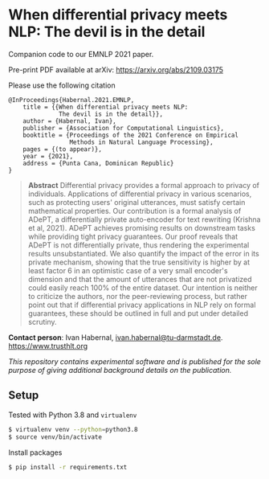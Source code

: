 # When differential privacy meets NLP: The devil is in the detail

Companion code to our EMNLP 2021 paper.

Pre-print PDF available at arXiv: https://arxiv.org/abs/2109.03175

Please use the following citation

```plain
@InProceedings{Habernal.2021.EMNLP,
    title = {{When differential privacy meets NLP:
              The devil is in the detail}},
    author = {Habernal, Ivan},
    publisher = {Association for Computational Linguistics},
    booktitle = {Proceedings of the 2021 Conference on Empirical
                 Methods in Natural Language Processing},
    pages = {(to appear)},
    year = {2021},
    address = {Punta Cana, Dominican Republic}
}
```

> **Abstract** Differential privacy provides a formal approach to privacy of individuals. Applications of differential privacy in various scenarios, such as protecting users' original utterances, must satisfy certain mathematical properties. Our contribution is a formal analysis of ADePT, a differentially private auto-encoder for text rewriting (Krishna et al, 2021). ADePT achieves promising results on downstream tasks while providing tight privacy guarantees. Our proof reveals that ADePT is not differentially private, thus rendering the experimental results unsubstantiated. We also quantify the impact of the error in its private mechanism, showing that the true sensitivity is higher by at least factor 6 in an optimistic case of a very small encoder's dimension and that the amount of utterances that are not privatized could easily reach 100% of the entire dataset. Our intention is neither to criticize the authors, nor the peer-reviewing process, but rather point out that if differential privacy applications in NLP rely on formal guarantees, these should be outlined in full and put under detailed scrutiny. 

**Contact person**: Ivan Habernal, ivan.habernal@tu-darmstadt.de. https://www.trusthlt.org

*This repository contains experimental software and is published for the sole purpose of giving additional background details on the publication.*


## Setup

Tested with Python 3.8 and `virtualenv`

```bash
$ virtualenv venv --python=python3.8
$ source venv/bin/activate
```

Install packages

```bash
$ pip install -r requirements.txt
```
